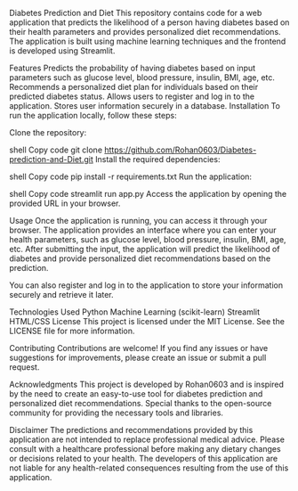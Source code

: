 Diabetes Prediction and Diet
This repository contains code for a web application that predicts the likelihood of a person having diabetes based on their health parameters and provides personalized diet recommendations. The application is built using machine learning techniques and the frontend is developed using Streamlit.

Features
Predicts the probability of having diabetes based on input parameters such as glucose level, blood pressure, insulin, BMI, age, etc.
Recommends a personalized diet plan for individuals based on their predicted diabetes status.
Allows users to register and log in to the application.
Stores user information securely in a database.
Installation
To run the application locally, follow these steps:

Clone the repository:

shell
Copy code
git clone https://github.com/Rohan0603/Diabetes-prediction-and-Diet.git
Install the required dependencies:

shell
Copy code
pip install -r requirements.txt
Run the application:

shell
Copy code
streamlit run app.py
Access the application by opening the provided URL in your browser.

Usage
Once the application is running, you can access it through your browser. The application provides an interface where you can enter your health parameters, such as glucose level, blood pressure, insulin, BMI, age, etc. After submitting the input, the application will predict the likelihood of diabetes and provide personalized diet recommendations based on the prediction.

You can also register and log in to the application to store your information securely and retrieve it later.

Technologies Used
Python
Machine Learning (scikit-learn)
Streamlit
HTML/CSS
License
This project is licensed under the MIT License. See the LICENSE file for more information.

Contributing
Contributions are welcome! If you find any issues or have suggestions for improvements, please create an issue or submit a pull request.

Acknowledgments
This project is developed by Rohan0603 and is inspired by the need to create an easy-to-use tool for diabetes prediction and personalized diet recommendations. Special thanks to the open-source community for providing the necessary tools and libraries.

Disclaimer
The predictions and recommendations provided by this application are not intended to replace professional medical advice. Please consult with a healthcare professional before making any dietary changes or decisions related to your health. The developers of this application are not liable for any health-related consequences resulting from the use of this application.
